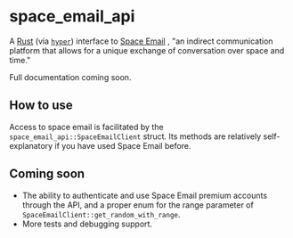 # space\_email\_api #
A [Rust](https://www.rust-lang.org) (via [`hyper`](https://hyper.rs/)) interface to [Space Email](https://space.galaxybuster.net) , "an indirect communication platform that allows for a unique exchange of conversation over space and time." 

Full documentation coming soon.

## How to use ##
Access to space email is facilitated by the `space_email_api::SpaceEmailClient` struct. Its methods are relatively self-explanatory if you have used Space Email before.

## Coming soon ##
- The ability to authenticate and use Space Email premium accounts through the API, and a proper enum for the range parameter of `SpaceEmailClient::get_random_with_range`. 
- More tests and debugging support.

